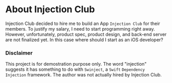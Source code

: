 # About Injection Club

Injection Club decided to hire me to build an App `Injection Club` for their members. To justify my salary, I need to start programming right away. However, unfortunately, product spec, product design, and back-end server are not finalized yet. In this case where should I start as an iOS developer?

### Disclaimer

This project is for demostration purpose only. The word "injection" suggests it has something to do with `Swinject`, a `Swift` `Dependency Injection` framework. The author was not actually hired by Injection Club.